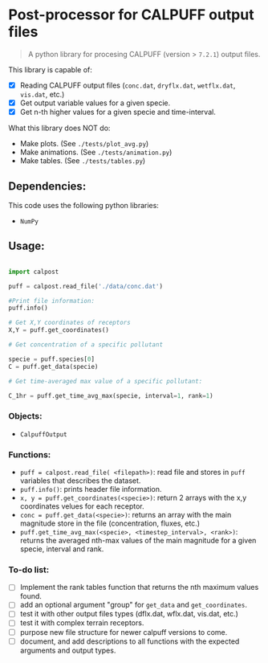 # Post-processor for CALPUFF output files

> A python library for procesing CALPUFF (version > `7.2.1`) output files.

This library is capable of:
 - [x] Reading CALPUFF output files (`conc.dat`, `dryflx.dat`, `wetflx.dat`, `vis.dat`, etc.)
 - [x] Get output variable values for a given specie. 
 - [X] Get n-th higher values for a given specie and time-interval.

What this library does NOT do:
 - Make plots. (See `./tests/plot_avg.py`)
 - Make animations. (See `./tests/animation.py`)
 - Make tables. (See `./tests/tables.py`)

## Dependencies:
This code uses the following python libraries:
 - `NumPy`

## Usage:
```python

import calpost

puff = calpost.read_file('./data/conc.dat')

#Print file information:
puff.info()

# Get X,Y coordinates of receptors
X,Y = puff.get_coordinates()

# Get concentration of a specific pollutant

specie = puff.species[0]
C = puff.get_data(specie)

# Get time-averaged max value of a specific pollutant:

C_1hr = puff.get_time_avg_max(specie, interval=1, rank=1)
```

### Objects:
 - `CalpuffOutput`

### Functions:

 - `puff = calpost.read_file( <filepath>)`: read file and stores in `puff` variables that describes the dataset.
 - `puff.info()`: prints header file information.
 - `x, y = puff.get_coordinates(<specie>)`: return 2 arrays with the x,y coordinates velues for each receptor.
 - `conc = puff.get_data(<specie>)`: returns an array with the main magnitude store in the file (concentration, fluxes, etc.)
 - `puff.get_time_avg_max(<specie>, <timestep_interval>, <rank>)`: returns the averaged nth-max values of the main magnitude for a given specie, interval and rank.

### To-do list:
- [ ] Implement the rank tables function that returns the nth maximum values found.
- [ ] add an optional argument "group" for `get_data` and `get_coordinates`.
- [ ] test it with other output files types (dflx.dat, wflx.dat, vis.dat, etc.)
- [ ] test it with complex terrain receptors.
- [ ] purpose new file structure for newer calpuff versions to come.
- [ ] document, and add descriptions to all functions with the expected arguments and output types.

